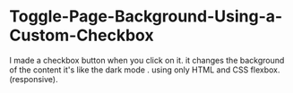 # Toggle-Page-Background-Using-a-Custom-Checkbox
I made a checkbox button when you click on it. it changes the background of the content it's like the dark mode . using only HTML and CSS flexbox. (responsive). 
